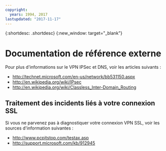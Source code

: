 ```yaml
---
copyright:
  years: 1994, 2017
lastupdated: "2017-11-17"
---
```

{:shortdesc: .shortdesc}
{:new_window: target="_blank"}

# Documentation de référence externe

Pour plus d'informations sur le VPN IPSec et DNS, voir les articles suivants :

 * http://technet.microsoft.com/en-us/network/bb531150.aspx<br/>
 * http://en.wikipedia.org/wiki/IPsec<br/>
 * http://en.wikipedia.org/wiki/Classless_Inter-Domain_Routing<br/>


## Traitement des incidents liés à votre connexion SSL

Si vous ne parvenez pas à diagnostiquer votre connexion VPN SSL, voir les sources d'information suivantes :

 * http://www.pcpitstop.com/testax.asp
 * http://support.microsoft.com/kb/912945
